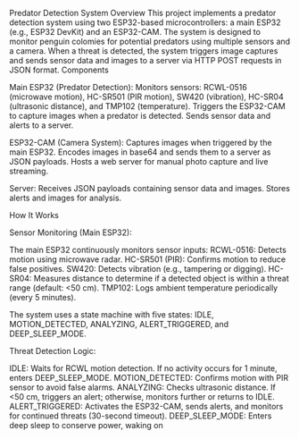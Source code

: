 Predator Detection System
Overview
This project implements a predator detection system using two ESP32-based microcontrollers: a main ESP32 (e.g., ESP32 DevKit) and an ESP32-CAM. The system is designed to monitor penguin colomies for potential predators using multiple sensors and a camera. When a threat is detected, the system triggers image captures and sends sensor data and images to a server via HTTP POST requests in JSON format.
Components

Main ESP32 (Predator Detection):
Monitors sensors: RCWL-0516 (microwave motion), HC-SR501 (PIR motion), SW420 (vibration), HC-SR04 (ultrasonic distance), and TMP102 (temperature).
Triggers the ESP32-CAM to capture images when a predator is detected.
Sends sensor data and alerts to a server.


ESP32-CAM (Camera System):
Captures images when triggered by the main ESP32.
Encodes images in base64 and sends them to a server as JSON payloads.
Hosts a web server for manual photo capture and live streaming.


Server:
Receives JSON payloads containing sensor data and images.
Stores alerts and images for analysis.



How It Works

Sensor Monitoring (Main ESP32):

The main ESP32 continuously monitors sensor inputs:
RCWL-0516: Detects motion using microwave radar.
HC-SR501 (PIR): Confirms motion to reduce false positives.
SW420: Detects vibration (e.g., tampering or digging).
HC-SR04: Measures distance to determine if a detected object is within a threat range (default: <50 cm).
TMP102: Logs ambient temperature periodically (every 5 minutes).


The system uses a state machine with five states: IDLE, MOTION_DETECTED, ANALYZING, ALERT_TRIGGERED, and DEEP_SLEEP_MODE.


Threat Detection Logic:

IDLE: Waits for RCWL motion detection. If no activity occurs for 1 minute, enters DEEP_SLEEP_MODE.
MOTION_DETECTED: Confirms motion with PIR sensor to avoid false alarms.
ANALYZING: Checks ultrasonic distance. If <50 cm, triggers an alert; otherwise, monitors further or returns to IDLE.
ALERT_TRIGGERED: Activates the ESP32-CAM, sends alerts, and monitors for continued threats (30-second timeout).
DEEP_SLEEP_MODE: Enters deep sleep to conserve power, waking on



